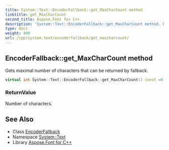 ```yaml
---
title: System::Text::EncoderFallback::get_MaxCharCount method
linktitle: get_MaxCharCount
second_title: Aspose.Font for C++
description: 'System::Text::EncoderFallback::get_MaxCharCount method. Gets maximal number of characters that can be returned by fallback in C++.'
type: docs
weight: 400
url: /cpp/system.text/encoderfallback/get_maxcharcount/
---
```

## EncoderFallback::get_MaxCharCount method


Gets maximal number of characters that can be returned by fallback.

```cpp
virtual int System::Text::EncoderFallback::get_MaxCharCount() const =0
```


### ReturnValue

Number of characters.

## See Also

* Class [EncoderFallback](../)
* Namespace [System::Text](../../)
* Library [Aspose.Font for C++](../../../)

